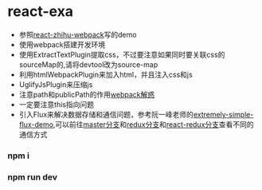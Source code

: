 # react-exa


+ 参照[react-zhihu-webpack](https://github.com/tsrot/react-zhihu)写的demo
+ 使用webpack搭建开发环境
+ 使用ExtractTextPlugin提取css，不过要注意如果同时要关联css的sourceMap的,请将devtool改为source-map
+ 利用htmlWebpackPlugin来加入html，并且注入css和js
+ UglifyJsPlugin来压缩js
+ 注意path和publicPath的作用[webpack解惑](https://zhuanlan.zhihu.com/p/24744677)
+ 一定要注意this指向问题
+ 引入Flux来解决数据存储和通信问题，参考阮一峰老师的[extremely-simple-flux-demo](https://github.com/ruanyf/extremely-simple-flux-demo),可以前往[master分支](https://github.com/umbrellaZwl/react-exa)和[redux分支](https://github.com/umbrellaZwl/react-exa/tree/redux)和[react-redux分支](https://github.com/umbrellaZwl/react-exa/tree/react-redux)查看不同的通信方式

### npm i 
### npm run dev
